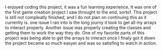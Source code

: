 I enjoyed coding this project, it was a fun learning experience, It was one of the first game creation project I saw throught to the end, sortof. This project is still not compleatly finished, and I do not plan on continuing this as it currently is. 
one issue I ran into is  the long journy it took to get all my arrays to interact properly. Another issue was properly creating the classes and getting them to work the way they do.
One of my favorite parts of this project was being able to get the arrays to interact once I finaly got it down the project became so much easyer and was so satisfing to watch in action. 